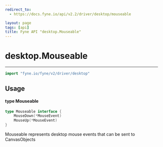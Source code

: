 ```yaml
---
redirect_to:
  - https://docs.fyne.io/api/v2.2/driver/desktop/mouseable

layout: page
tags: [api]
title: Fyne API "desktop.Mouseable"
---
```



# desktop.Mouseable
---
```go
import "fyne.io/fyne/v2/driver/desktop"
```

## Usage

#### type Mouseable

```go
type Mouseable interface {
	MouseDown(*MouseEvent)
	MouseUp(*MouseEvent)
}
```

Mouseable represents desktop mouse events that can be sent to CanvasObjects

